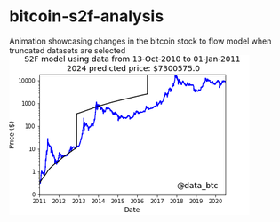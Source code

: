 # bitcoin-s2f-analysis
Animation showcasing changes in the bitcoin stock to flow model when truncated datasets are selected
![Animation](stock2flowmodel.gif)
